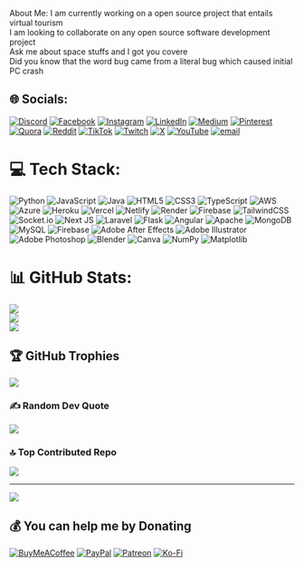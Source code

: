 About Me:
I am currently working on a open source project that entails virtual tourism<br>I am looking to collaborate on any open source software development project<br>Ask me about space stuffs and I got you covere<br>Did you know that the word bug came from a literal bug which caused initial PC crash


## 🌐 Socials:
[![Discord](https://img.shields.io/badge/Discord-%237289DA.svg?logo=discord&logoColor=white)](https://discord.gg/viscount1373) [![Facebook](https://img.shields.io/badge/Facebook-%231877F2.svg?logo=Facebook&logoColor=white)](https://facebook.com/viscountkimutai) [![Instagram](https://img.shields.io/badge/Instagram-%23E4405F.svg?logo=Instagram&logoColor=white)](https://instagram.com/viscountkimutai) [![LinkedIn](https://img.shields.io/badge/LinkedIn-%230077B5.svg?logo=linkedin&logoColor=white)](https://linkedin.com/in/viscountkimutai) [![Medium](https://img.shields.io/badge/Medium-12100E?logo=medium&logoColor=white)](https://medium.com/@viscountkimutai) [![Pinterest](https://img.shields.io/badge/Pinterest-%23E60023.svg?logo=Pinterest&logoColor=white)](https://pinterest.com/viscountkimutai) [![Quora](https://img.shields.io/badge/Quora-%23B92B27.svg?logo=Quora&logoColor=white)](https://quora.com/profile/viscountkimutai) [![Reddit](https://img.shields.io/badge/Reddit-%23FF4500.svg?logo=Reddit&logoColor=white)](https://reddit.com/user/viscountkimutai) [![TikTok](https://img.shields.io/badge/TikTok-%23000000.svg?logo=TikTok&logoColor=white)](https://tiktok.com/@viscountkimutai) [![Twitch](https://img.shields.io/badge/Twitch-%239146FF.svg?logo=Twitch&logoColor=white)](https://twitch.tv/viscountkimutai) [![X](https://img.shields.io/badge/X-black.svg?logo=X&logoColor=white)](https://x.com/viscountkimutai) [![YouTube](https://img.shields.io/badge/YouTube-%23FF0000.svg?logo=YouTube&logoColor=white)](https://youtube.com/@viscountkimutai) [![email](https://img.shields.io/badge/Email-D14836?logo=gmail&logoColor=white)](mailto:viscountkimutai@gmail.com) 

# 💻 Tech Stack:
![Python](https://img.shields.io/badge/python-3670A0?style=for-the-badge&logo=python&logoColor=ffdd54) ![JavaScript](https://img.shields.io/badge/javascript-%23323330.svg?style=for-the-badge&logo=javascript&logoColor=%23F7DF1E) ![Java](https://img.shields.io/badge/java-%23ED8B00.svg?style=for-the-badge&logo=openjdk&logoColor=white) ![HTML5](https://img.shields.io/badge/html5-%23E34F26.svg?style=for-the-badge&logo=html5&logoColor=white) ![CSS3](https://img.shields.io/badge/css3-%231572B6.svg?style=for-the-badge&logo=css3&logoColor=white) ![TypeScript](https://img.shields.io/badge/typescript-%23007ACC.svg?style=for-the-badge&logo=typescript&logoColor=white) ![AWS](https://img.shields.io/badge/AWS-%23FF9900.svg?style=for-the-badge&logo=amazon-aws&logoColor=white) ![Azure](https://img.shields.io/badge/azure-%230072C6.svg?style=for-the-badge&logo=microsoftazure&logoColor=white) ![Heroku](https://img.shields.io/badge/heroku-%23430098.svg?style=for-the-badge&logo=heroku&logoColor=white) ![Vercel](https://img.shields.io/badge/vercel-%23000000.svg?style=for-the-badge&logo=vercel&logoColor=white) ![Netlify](https://img.shields.io/badge/netlify-%23000000.svg?style=for-the-badge&logo=netlify&logoColor=#00C7B7) ![Render](https://img.shields.io/badge/Render-%46E3B7.svg?style=for-the-badge&logo=render&logoColor=white) ![Firebase](https://img.shields.io/badge/firebase-%23039BE5.svg?style=for-the-badge&logo=firebase) ![TailwindCSS](https://img.shields.io/badge/tailwindcss-%2338B2AC.svg?style=for-the-badge&logo=tailwind-css&logoColor=white) ![Socket.io](https://img.shields.io/badge/Socket.io-black?style=for-the-badge&logo=socket.io&badgeColor=010101) ![Next JS](https://img.shields.io/badge/Next-black?style=for-the-badge&logo=next.js&logoColor=white) ![Laravel](https://img.shields.io/badge/laravel-%23FF2D20.svg?style=for-the-badge&logo=laravel&logoColor=white) ![Flask](https://img.shields.io/badge/flask-%23000.svg?style=for-the-badge&logo=flask&logoColor=white) ![Angular](https://img.shields.io/badge/angular-%23DD0031.svg?style=for-the-badge&logo=angular&logoColor=white) ![Apache](https://img.shields.io/badge/apache-%23D42029.svg?style=for-the-badge&logo=apache&logoColor=white) ![MongoDB](https://img.shields.io/badge/MongoDB-%234ea94b.svg?style=for-the-badge&logo=mongodb&logoColor=white) ![MySQL](https://img.shields.io/badge/mysql-4479A1.svg?style=for-the-badge&logo=mysql&logoColor=white) ![Firebase](https://img.shields.io/badge/firebase-a08021?style=for-the-badge&logo=firebase&logoColor=ffcd34) ![Adobe After Effects](https://img.shields.io/badge/Adobe%20After%20Effects-9999FF.svg?style=for-the-badge&logo=Adobe%20After%20Effects&logoColor=white) ![Adobe Illustrator](https://img.shields.io/badge/adobe%20illustrator-%23FF9A00.svg?style=for-the-badge&logo=adobe%20illustrator&logoColor=white) ![Adobe Photoshop](https://img.shields.io/badge/adobe%20photoshop-%2331A8FF.svg?style=for-the-badge&logo=adobe%20photoshop&logoColor=white) ![Blender](https://img.shields.io/badge/blender-%23F5792A.svg?style=for-the-badge&logo=blender&logoColor=white) ![Canva](https://img.shields.io/badge/Canva-%2300C4CC.svg?style=for-the-badge&logo=Canva&logoColor=white) ![NumPy](https://img.shields.io/badge/numpy-%23013243.svg?style=for-the-badge&logo=numpy&logoColor=white) ![Matplotlib](https://img.shields.io/badge/Matplotlib-%23ffffff.svg?style=for-the-badge&logo=Matplotlib&logoColor=black)
# 📊 GitHub Stats:
![](https://github-readme-stats.vercel.app/api?username=kimutailangat&theme=dark&hide_border=false&include_all_commits=false&count_private=false)<br/>
![](https://github-readme-streak-stats.herokuapp.com/?user=kimutailangat&theme=dark&hide_border=false)<br/>
![](https://github-readme-stats.vercel.app/api/top-langs/?username=kimutailangat&theme=dark&hide_border=false&include_all_commits=false&count_private=false&layout=compact)

## 🏆 GitHub Trophies
![](https://github-profile-trophy.vercel.app/?username=kimutailangat&theme=radical&no-frame=false&no-bg=true&margin-w=4)

### ✍️ Random Dev Quote
![](https://quotes-github-readme.vercel.app/api?type=horizontal&theme=radical)

### 🔝 Top Contributed Repo
![](https://github-contributor-stats.vercel.app/api?username=kimutailangat&limit=5&theme=dark&combine_all_yearly_contributions=true)

---
[![](https://visitcount.itsvg.in/api?id=kimutailangat&icon=0&color=0)](https://visitcount.itsvg.in)

  ## 💰 You can help me by Donating
  [![BuyMeACoffee](https://img.shields.io/badge/Buy%20Me%20a%20Coffee-ffdd00?style=for-the-badge&logo=buy-me-a-coffee&logoColor=black)](https://buymeacoffee.com/viscountkimutai) [![PayPal](https://img.shields.io/badge/PayPal-00457C?style=for-the-badge&logo=paypal&logoColor=white)](https://paypal.me/viscountkimutai@gmail.com) [![Patreon](https://img.shields.io/badge/Patreon-F96854?style=for-the-badge&logo=patreon&logoColor=white)](https://patreon.com/viscountkimutai) [![Ko-Fi](https://img.shields.io/badge/Ko--fi-F16061?style=for-the-badge&logo=ko-fi&logoColor=white)](https://ko-fi.com/viscountkimutai) 

  
<!--Created with gprm --->

<!---
kimutailangat/kimutailangat is a ✨ special ✨ repository because its `README.md` (this file) appears on your GitHub profile.
You can click the Preview link to take a look at your changes.
--->
